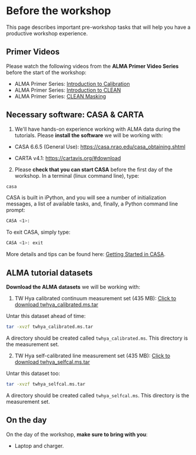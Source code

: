 # Before the workshop

This page describes important pre-workshop tasks that will help you have a productive workshop experience.


## Primer Videos

Please watch the following videos from the **ALMA Primer Video Series** before the start of the workshop:

* ALMA Primer Series: <a href="https://youtu.be/5RA9klRpvfY?si=xL5XMt3PyXJAtkPp" target="_blank">Introduction to Calibration</a>
* ALMA Primer Series: <a href="https://www.youtube.com/watch?v=fF3KetPUyFE" target="_blank">Introduction to CLEAN</a>
* ALMA Primer Series: <a href="https://www.youtube.com/watch?v=50ouWFLOWaw" target="_blank">CLEAN Masking</a>

<!-- * ALMA Primer Series: Introduction to Calibration https://youtu.be/5RA9klRpvfY?si=xL5XMt3PyXJAtkPp
* ALMA Primer Series: Introduction to CLEAN https://www.youtube.com/watch?v=fF3KetPUyFE
* ALMA Primer Series: CLEAN Masking https://www.youtube.com/watch?v=50ouWFLOWaw -->

## Necessary software: CASA & CARTA

1. We'll have hands-on experience working with ALMA data during the tutorials. Please **install the software** we will be working with:

* CASA 6.6.5 (General Use): <a href="https://casa.nrao.edu/casa_obtaining.shtml" target="_blank">https://casa.nrao.edu/casa_obtaining.shtml</a>

* CARTA v4.1: <a href="https://cartavis.org/#download" target="_blank">https://cartavis.org/#download</a>

<!-- Note that CASA requires a Linux-based environment to run. If you have a Mac OSX or a linux machine (ubuntu, etc), you should have no problems. If you have a PC, you will need to download some type of linux OS - I personally use WSL (Windows Subsystem for Linux) with Ubuntu installed, through the MobaXTerm tool.  -->


2. Please **check that you can start CASA** before the first day of the workshop. In a terminal (linux command line), type:

```bash
casa
```

CASA is built in iPython, and you will see a number of initialization messages, a list of available tasks, and, finally, a Python command line prompt:

```bash
CASA <1>:
```

To exit CASA, simply type:

```bash
CASA <1>: exit
```

More details and tips can be found here: <a href="https://casaguides.nrao.edu/index.php/Getting_Started_in_CASA" target="_blank">Getting Started in CASA</a>.


## ALMA tutorial datasets

**Download the ALMA datasets** we will be working with:

1. TW Hya calibrated continuum measurement set (435 MB): <a href="https://bulk.cv.nrao.edu/almadata/public/ALMA_firstlooks/twhya_calibrated.ms.tar" target="_blank">Click to download twhya_calibrated.ms.tar</a>

Untar this dataset ahead of time:

```bash
tar -xvzf twhya_calibrated.ms.tar
```

A directory should be created called ``twhya_calibrated.ms``. This directory is the measurement set.

2. TW Hya self-calibrated line measurement set (435 MB): <a href="https://bulk.cv.nrao.edu/almadata/public/ALMA_firstlooks/twhya_selfcal.ms.tar" target="_blank">Click to download twhya_selfcal.ms.tar</a>

Untar this dataset too:

```bash
tar -xvzf twhya_selfcal.ms.tar
```

A directory should be created called ``twhya_selfcal.ms``. This directory is the measurement set.

## On the day

On the day of the workshop, **make sure to bring with you**:

* Laptop and charger.

